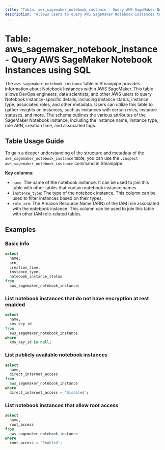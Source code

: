 ```yaml
---
title: "Table: aws_sagemaker_notebook_instance - Query AWS SageMaker Notebook Instances using SQL"
description: "Allows users to query AWS SageMaker Notebook Instances to gather information about their configuration, status, and other related details."
---
```


# Table: aws_sagemaker_notebook_instance - Query AWS SageMaker Notebook Instances using SQL

The `aws_sagemaker_notebook_instance` table in Steampipe provides information about Notebook Instances within AWS SageMaker. This table allows DevOps engineers, data scientists, and other AWS users to query Notebook Instance-specific details, including instance status, instance type, associated roles, and other metadata. Users can utilize this table to gather insights on instances, such as instances with certain roles, instance statuses, and more. The schema outlines the various attributes of the SageMaker Notebook Instance, including the instance name, instance type, role ARN, creation time, and associated tags.

## Table Usage Guide

To gain a deeper understanding of the structure and metadata of the `aws_sagemaker_notebook_instance` table, you can use the `.inspect aws_sagemaker_notebook_instance` command in Steampipe.

**Key columns**:

- `name`: The name of the notebook instance. It can be used to join this table with other tables that contain notebook instance names.
- `instance_type`: The type of the notebook instance. This column can be used to filter instances based on their types.
- `role_arn`: The Amazon Resource Name (ARN) of the IAM role associated with the notebook instance. This column can be used to join this table with other IAM role-related tables.

## Examples

### Basic info

```sql
select
  name,
  arn,
  creation_time,
  instance_type,
  notebook_instance_status
from
  aws_sagemaker_notebook_instance;
```


### List notebook instances that do not have encryption at rest enabled

```sql
select
  name,
  kms_key_id
from
  aws_sagemaker_notebook_instance
where
  kms_key_id is null;
```


### List publicly available notebook instances

```sql
select
  name,
  direct_internet_access
from
  aws_sagemaker_notebook_instance
where
  direct_internet_access = 'Disabled';
```


### List notebook instances that allow root access

```sql
select
  name,
  root_access
from
  aws_sagemaker_notebook_instance
where
  root_access = 'Enabled';
```
